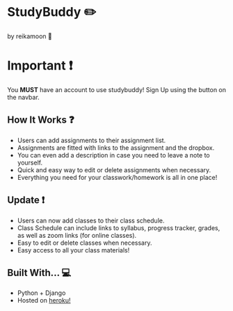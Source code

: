 # StudyBuddy :pencil2:
by reikamoon :ribbon:

# Important :exclamation:
You **MUST** have an account to use studybuddy! Sign Up using the button on the navbar.

## How It Works :question:
* Users can add assignments to their assignment list.<br>
* Assignments are fitted with links to the assignment and the dropbox.<br>
* You can even add a description in case you need to leave a note to yourself. <br>
* Quick and easy way to edit or delete assignments when necessary.<br>
* Everything you need for your classwork/homework is all in one place!

## Update :exclamation:
* Users can now add classes to their class schedule.<br>
* Class Schedule can include links to syllabus, progress tracker, grades, as well as zoom links (for online classes).<br>
* Easy to edit or delete classes when necessary. <br>
* Easy access to all your class materials!

## Built With... :computer:
* Python + Django
* Hosted on [heroku!](https://studybuddy-aa.herokuapp.com/)
